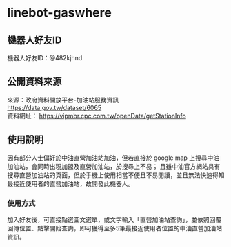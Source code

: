 # linebot-gaswhere
## 機器人好友ID
機器人好友ID：@482kjhnd

## 公開資料來源
來源：政府資料開放平台-加油站服務資訊 <br>
https://data.gov.tw/dataset/6065 <br>
資料網址：
https://vipmbr.cpc.com.tw/openData/getStationInfo

## 使用說明
因有部分人士偏好於中油直營加油站加油，但若直接於 google map 上搜尋中油加油站，會同時出現加盟及直營加油站，於搜尋上不易；
且雖中油官方網站具有搜尋直營加油站的頁面，但於手機上使用相當不便且不易閱讀，並且無法快速得知最接近使用者的直營加油站，故開發此機器人。

### 使用方式
加入好友後，可直接點選圖文選單，或文字輸入「直營加油站查詢」，並依照回覆回傳位置、點擊開始查詢，即可獲得至多5筆最接近使用者位置的中油直營加油站資訊。